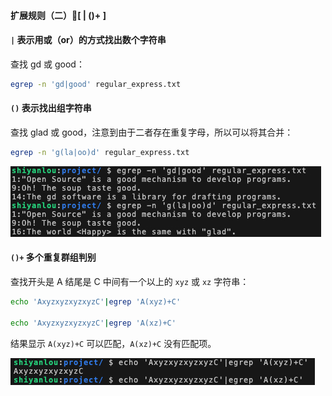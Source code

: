 #### 扩展规则（二）🤔[ |  ()+ ]



#### `|` 表示用或（or）的方式找出数个字符串

查找 gd 或 good：

```bash
egrep -n 'gd|good' regular_express.txt
```

#### `()` 表示找出组字符串

查找 glad 或 good，注意到由于二者存在重复字母，所以可以将其合并：

```bash
egrep -n 'g(la|oo)d' regular_express.txt
```

![4-4-0](4.2拓展规则2.assets/81e75b954572c96f7b3920823bd83fab-0.jpeg)

#### `()+` 多个重复群组判别

查找开头是 A 结尾是 C 中间有一个以上的 `xyz` 或 `xz` 字符串：

```bash
echo 'AxyzxyzxyzxyzC'|egrep 'A(xyz)+C'

echo 'AxyzxyzxyzxyzC'|egrep 'A(xz)+C'
```

结果显示 `A(xyz)+C` 可以匹配，`A(xz)+C` 没有匹配项。

![4-4-1](4.2拓展规则2.assets/b1477754080b8b69d4fa6c1c113db53b-0.jpeg)